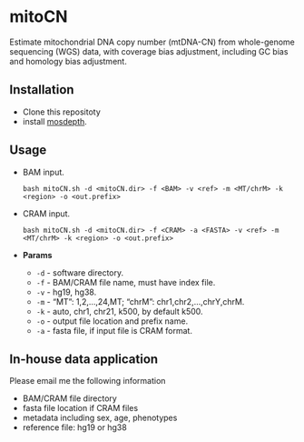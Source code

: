 # mitoCN

Estimate mitochondrial DNA copy number (mtDNA-CN) from whole-genome sequencing (WGS) data, with coverage bias adjustment, including GC bias and homology bias adjustment.

## Installation
* Clone this repositoty
* install [mosdepth](https://github.com/brentp/mosdepth).

## Usage
* BAM input.

    ```
    bash mitoCN.sh -d <mitoCN.dir> -f <BAM> -v <ref> -m <MT/chrM> -k <region> -o <out.prefix>
    ```
* CRAM input.

    ```
    bash mitoCN.sh -d <mitoCN.dir> -f <CRAM> -a <FASTA> -v <ref> -m <MT/chrM> -k <region> -o <out.prefix>
    ```

* **Params**  
  * `-d` - software directory.
  * `-f` - BAM/CRAM file name, must have index file.
  * `-v` - hg19, hg38.
  * `-m` - “MT”: 1,2,…,24,MT; “chrM”: chr1,chr2,…,chrY,chrM.
  * `-k` - auto, chr1, chr21, k500, by default k500.
  * `-o` - output file location and prefix name.
  * `-a` - fasta file, if input file is CRAM format.

## In-house data application
Please email me the following information
* BAM/CRAM file directory
* fasta file location if CRAM files
* metadata including sex, age, phenotypes
* reference file: hg19 or hg38

